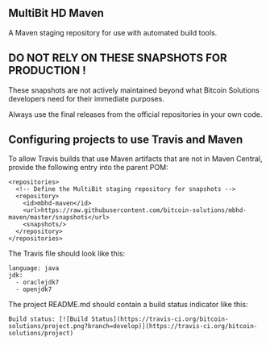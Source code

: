 ## MultiBit HD Maven

A Maven staging repository for use with automated build tools.

## DO NOT RELY ON THESE SNAPSHOTS FOR PRODUCTION !

These snapshots are not actively maintained beyond what Bitcoin Solutions developers need for their
immediate purposes.

Always use the final releases from the official repositories in your own code.

## Configuring projects to use Travis and Maven

To allow Travis builds that use Maven artifacts that are not in Maven Central, provide the following
entry into the parent POM:

    <repositories>
      <!-- Define the MultiBit staging repository for snapshots -->
      <repository>
        <id>mbhd-maven</id>
        <url>https://raw.githubusercontent.com/bitcoin-solutions/mbhd-maven/master/snapshots</url>
        <snapshots/>
      </repository>
    </repositories>

The Travis file should look like this:

    language: java
    jdk:
      - oraclejdk7
      - openjdk7

The project README.md should contain a build status indicator like this:

    Build status: [![Build Status](https://travis-ci.org/bitcoin-solutions/project.png?branch=develop)](https://travis-ci.org/bitcoin-solutions/project)
